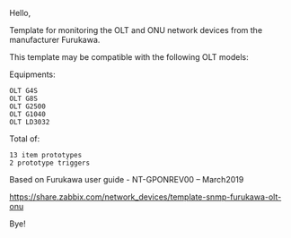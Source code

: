 Hello,

Template for monitoring the OLT and ONU network devices from the manufacturer Furukawa.

This template may be compatible with the following OLT models:

Equipments:

    OLT G4S
    OLT G8S
    OLT G2500
    OLT G1040
    OLT LD3032

Total of:

    13 item prototypes
    2 prototype triggers

Based on Furukawa user guide - NT-GPONREV00 – March2019

https://share.zabbix.com/network_devices/template-snmp-furukawa-olt-onu 

Bye!
